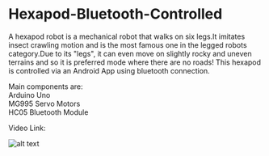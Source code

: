 # Hexapod-Bluetooth-Controlled
A hexapod robot is a mechanical robot that walks on six legs.It imitates insect crawling motion and is the most famous one in the legged robots category.Due to its "legs", it can even move on slightly rocky and uneven terrains and so it is preferred mode where there are no roads!
This hexapod is controlled via an Android App using bluetooth connection.

Main components are:\
Arduino Uno\
MG995 Servo Motors\
HC05 Bluetooth Module

Video Link: 

![alt text](https://github.com/thesauravkarmakar/Hexapod-Bluetooth-Controlled-/blob/master/IMG_20191224_145534.jpg)
